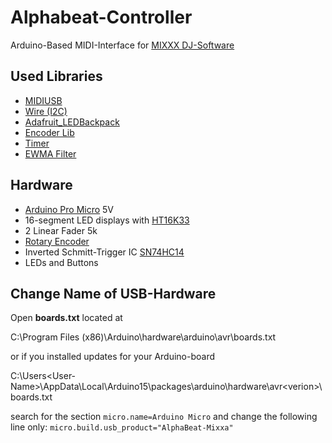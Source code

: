 # Alphabeat-Controller
Arduino-Based MIDI-Interface for [MIXXX DJ-Software](https://mixxx.org)

## Used Libraries
* [MIDIUSB](https://tigoe.github.io/SoundExamples/midiusb.html)
* [Wire (I2C)](https://www.arduino.cc/en/reference/wire)
* [Adafruit_LEDBackpack](https://www.adafruit.com/product/1911)
* [Encoder Lib](http://www.pjrc.com/teensy/td_libs_Encoder.html)
* [Timer](https://github.com/brunocalou/Timer)
* [EWMA Filter](https://github.com/jonnieZG/EWMA)

## Hardware
* [Arduino Pro Micro](https://www.sparkfun.com/products/12640) 5V
* 16-segment LED displays with [HT16K33](https://cdn-shop.adafruit.com/datasheets/ht16K33v110.pdf)
* 2 Linear Fader 5k
* [Rotary Encoder](https://www.bourns.com/data/global/pdfs/ECW1J.pdf)
* Inverted Schmitt-Trigger IC [SN74HC14](https://www.ti.com/lit/ds/symlink/sn74hc14.pdf)
* LEDs and Buttons

## Change Name of USB-Hardware
Open **boards.txt** located at

C:\Program Files (x86)\Arduino\hardware\arduino\avr\boards.txt

or if you installed updates for your Arduino-board

C:\Users\<User-Name>\AppData\Local\Arduino15\packages\arduino\hardware\avr\<verion>\boards.txt

search for the section `micro.name=Arduino Micro`
and change the following line only: `micro.build.usb_product="AlphaBeat-Mixxa"`
